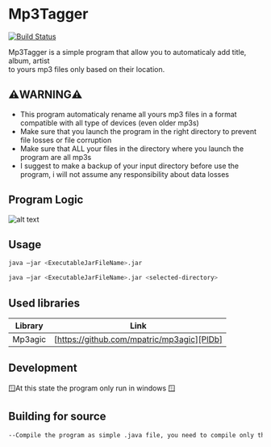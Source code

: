 # Mp3Tagger
[![Build Status](https://travis-ci.org/joemccann/dillinger.svg?branch=master)](https://travis-ci.org/joemccann/dillinger)

Mp3Tagger is a simple program that allow you to automaticaly add title, album, artist \
to yours mp3 files only based on their location.

## ⚠️WARNING⚠️

- This program automaticaly rename all yours mp3 files in a format compatible with all type of devices (even older mp3s)
- Make sure that you launch the program in the right directory to prevent file losses or file corruption
- Make sure that ALL your files in the directory where you launch the program are all mp3s
- I suggest to make a backup of your input directory before use the program, i will not assume any responsibility about data losses

## Program Logic
![alt text](http://url/to/img.png)

## Usage
```sh
java –jar <ExecutableJarFileName>.jar
```
```sh
java –jar <ExecutableJarFileName>.jar <selected-directory>
```

## Used libraries

| Library | Link |
| ------ | ------ |
| Mp3agic | [https://github.com/mpatric/mp3agic][PlDb] |

## Development

🪟At this state the program only run in windows 🪟


## Building for source
```sh
--Compile the program as simple .java file, you need to compile only the .java in the main folder
```

